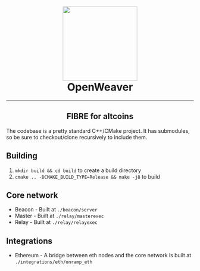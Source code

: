 <h1 align="center">
  <img height="200" src="https://www.marlin.pro/images/set2/join.svg"/><br/>OpenWeaver
</h1>

---

<h2 align="center">FIBRE for altcoins</h2>

The codebase is a pretty standard C++/CMake project. It has submodules, so be sure to checkout/clone recursively to include them.

## Building
1. `mkdir build && cd build` to create a build directory
2. `cmake .. -DCMAKE_BUILD_TYPE=Release && make -j8` to build

## Core network

- Beacon - Built at `./beacon/server`
- Master - Built at `./relay/masterexec`
- Relay - Built at `./relay/relayexec`

## Integrations

- Ethereum - A bridge between eth nodes and the core network is built at `./integrations/eth/onramp_eth`
